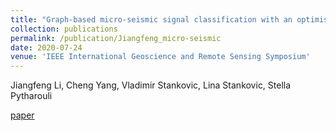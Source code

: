 ```yaml
---
title: "Graph-based micro-seismic signal classification with an optimised feature space"
collection: publications
permalink: /publication/Jiangfeng_micro-seismic
date: 2020-07-24
venue: 'IEEE International Geoscience and Remote Sensing Symposium'
---
```

Jiangfeng Li, Cheng Yang, Vladimir Stankovic, Lina Stankovic, Stella Pytharouli

[paper](https://pureportal.strath.ac.uk/en/publications/graph-based-micro-seismic-signal-classification-with-an-optimised)
